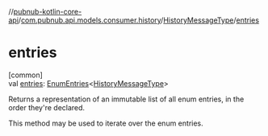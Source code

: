 //[pubnub-kotlin-core-api](../../../index.md)/[com.pubnub.api.models.consumer.history](../index.md)/[HistoryMessageType](index.md)/[entries](entries.md)

# entries

[common]\
val [entries](entries.md): [EnumEntries](https://kotlinlang.org/api/core/kotlin-stdlib/kotlin.enums/-enum-entries/index.html)&lt;[HistoryMessageType](index.md)&gt;

Returns a representation of an immutable list of all enum entries, in the order they're declared.

This method may be used to iterate over the enum entries.
